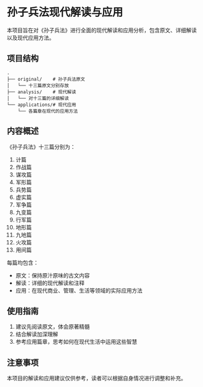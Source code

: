 # 孙子兵法现代解读与应用

本项目旨在对《孙子兵法》进行全面的现代解读和应用分析，包含原文、详细解读以及现代应用方法。

## 项目结构

```
.
├── original/    # 孙子兵法原文
│   └── 十三篇原文分别存放
├── analysis/    # 现代解读
│   └── 对十三篇的详细解读
└── applications/# 现代应用
    └── 各篇章在现代的应用方法
```

## 内容概述

《孙子兵法》十三篇分别为：
1. 计篇
2. 作战篇
3. 谋攻篇
4. 军形篇
5. 兵势篇
6. 虚实篇
7. 军争篇
8. 九变篇
9. 行军篇
10. 地形篇
11. 九地篇
12. 火攻篇
13. 用间篇

每篇均包含：
- 原文：保持原汁原味的古文内容
- 解读：详细的现代解读和注释
- 应用：在现代商业、管理、生活等领域的实际应用方法

## 使用指南

1. 建议先阅读原文，体会原著精髓
2. 结合解读加深理解
3. 参考应用篇章，思考如何在现代生活中运用这些智慧

## 注意事项

本项目的解读和应用建议仅供参考，读者可以根据自身情况进行调整和补充。 